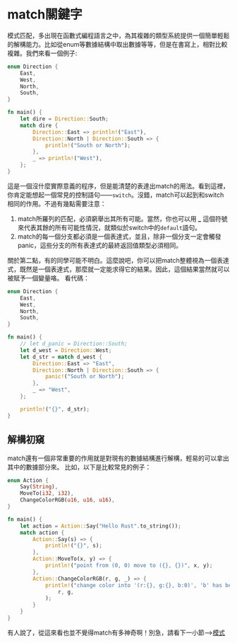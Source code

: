 # match關鍵字
模式匹配，多出現在函數式編程語言之中，為其複雜的類型系統提供一個簡單輕鬆的解構能力。比如從enum等數據結構中取出數據等等，但是在書寫上，相對比較複雜。我們來看一個例子:

```rust
enum Direction {
    East,
    West,
    North,
    South,
}

fn main() {
    let dire = Direction::South;
    match dire {
        Direction::East => println!("East"),
        Direction::North | Direction::South => {
            println!("South or North");
        },
        _ => println!("West"),
    };
}
```

這是一個沒什麼實際意義的程序，但是能清楚的表達出match的用法。看到這裡，你肯定能想起一個常見的控制語句——`switch`。沒錯，match可以起到和switch相同的作用。不過有幾點需要注意：

1. match所羅列的匹配，必須窮舉出其所有可能。當然，你也可以用 **_** 這個符號來代表其餘的所有可能性情況，就類似於switch中的`default`語句。
2. match的每一個分支都必須是一個表達式，並且，除非一個分支一定會觸發panic，這些分支的所有表達式的最終返回值類型必須相同。

關於第二點，有的同學可能不明白。這麼說吧，你可以把match整體視為一個表達式，既然是一個表達式，那麼就一定能求得它的結果。因此，這個結果當然就可以被賦予一個變量咯。
看代碼：

```rust
enum Direction {
    East,
    West,
    North,
    South,
}

fn main() {
    // let d_panic = Direction::South;
    let d_west = Direction::West;
    let d_str = match d_west {
        Direction::East => "East",
        Direction::North | Direction::South => {
            panic!("South or North");
        },
        _ => "West",
    };

    println!("{}", d_str);
}
```

## 解構初窺

match還有一個非常重要的作用就是對現有的數據結構進行解構，輕易的可以拿出其中的數據部分來。
比如，以下是比較常見的例子：

```rust
enum Action {
    Say(String),
    MoveTo(i32, i32),
    ChangeColorRGB(u16, u16, u16),
}

fn main() {
    let action = Action::Say("Hello Rust".to_string());
    match action {
        Action::Say(s) => {
            println!("{}", s);
        },
        Action::MoveTo(x, y) => {
            println!("point from (0, 0) move to ({}, {})", x, y);
        },
        Action::ChangeColorRGB(r, g, _) => {
            println!("change color into '(r:{}, g:{}, b:0)', 'b' has been ignored",
                r, g,
            );
        }
    }
}
```

有人說了，從這來看也並不覺得match有多神奇啊！別急，請看下一小節——>[模式](pattern.md)
